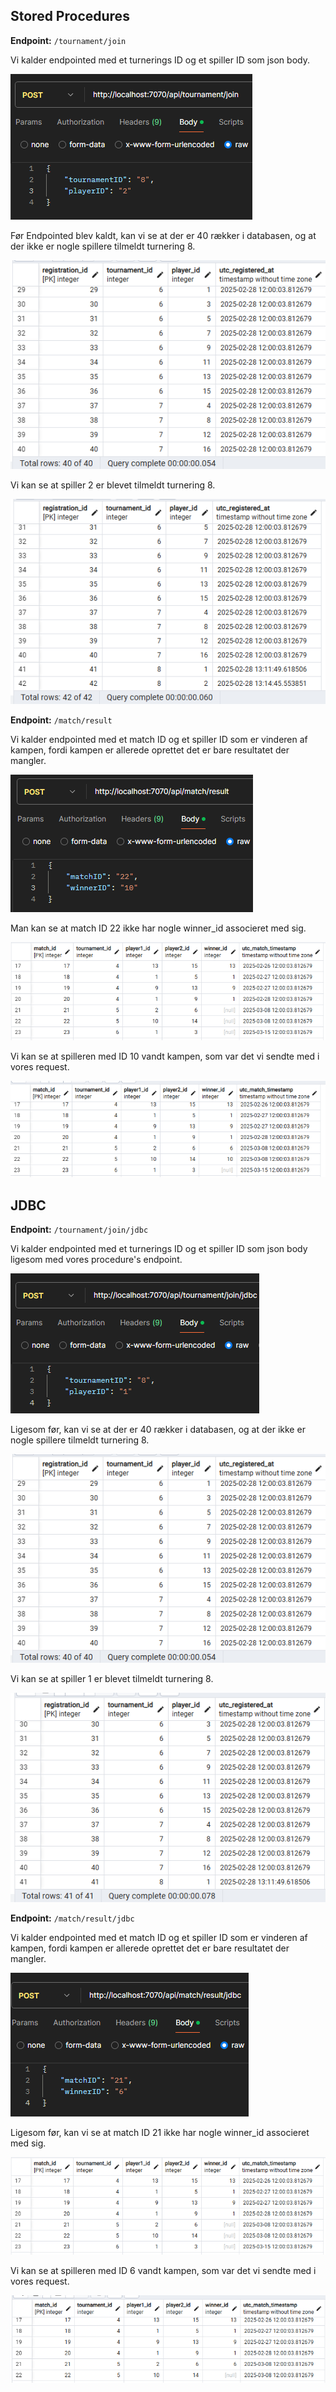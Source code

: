 ## Stored Procedures

**Endpoint:** `/tournament/join`

Vi kalder endpointed med et turnerings ID og et spiller ID som json body.

![alt text](/images/app/tournament-procedure-req.png)

Før Endpointed blev kaldt, kan vi se at der er 40 rækker i databasen, og at der ikke er nogle spillere tilmeldt turnering 8.

![alt text](/images/app/tournament-before.png)

Vi kan se at spiller 2 er blevet tilmeldt turnering 8.

![alt text](/images/app/tournament-procedure-after.png)

**Endpoint:** `/match/result`

Vi kalder endpointed med et match ID og et spiller ID som er vinderen af kampen, fordi kampen er allerede oprettet det er bare resultatet der mangler.

![alt text](/images/app/match-procedure-req.png)

Man kan se at match ID 22 ikke har nogle winner_id associeret med sig.

![alt text](/images/app/match-before.png)

Vi kan se at spilleren med ID 10 vandt kampen, som var det vi sendte med i vores request.

![alt text](/images/app/match-procedure-after.png)

## JDBC

**Endpoint:** `/tournament/join/jdbc`

Vi kalder endpointed med et turnerings ID og et spiller ID som json body ligesom med vores procedure's endpoint.

![alt text](/images/app/tournament-jdbc-req.png)

Ligesom før, kan vi se at der er 40 rækker i databasen, og at der ikke er nogle spillere tilmeldt turnering 8.

![alt text](/images/app/tournament-before.png)

Vi kan se at spiller 1 er blevet tilmeldt turnering 8.

![alt text](/images/app/tournament-jdbc-after.png)

**Endpoint:** `/match/result/jdbc`

Vi kalder endpointed med et match ID og et spiller ID som er vinderen af kampen, fordi kampen er allerede oprettet det er bare resultatet der mangler.

![alt text](/images/app/match-jdbc-req.png)

Ligesom før, kan vi se at match ID 21 ikke har nogle winner_id associeret med sig.

![alt text](/images/app/match-before.png)

Vi kan se at spilleren med ID 6 vandt kampen, som var det vi sendte med i vores request.

![alt text](/images/app/match-jdbc-after.png)
